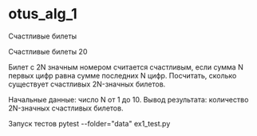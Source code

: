 # otus_alg_1
Счастливые билеты

Счастливые билеты 20

Билет с 2N значным номером считается счастливым,
если сумма N первых цифр равна сумме последних N цифр.
Посчитать, сколько существует счастливых 2N-значных билетов.

Начальные данные: число N от 1 до 10.
Вывод результата: количество 2N-значных счастливых билетов.

Запуск тестов pytest --folder="data" ex1_test.py